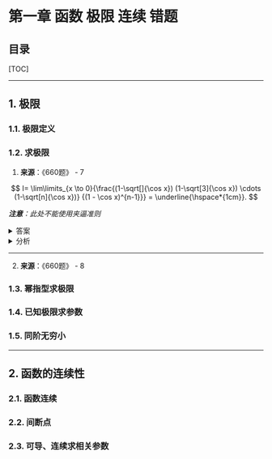 第一章 函数 极限 连续 错题
===

目录
---

[TOC]

---

## 1. 极限

### 1.1. 极限定义

### 1.2. 求极限

1. **来源**：《660题》 - 7

$$
I= \lim\limits_{x \to 0}{\frac{(1-\sqrt[]{\cos x}) (1-\sqrt[3]{\cos x}) \cdots (1-\sqrt[n]{\cos x})} {(1 - \cos x)^{n-1}}} = \underline{\hspace*{1cm}}.
$$

_**注意**：此处不能使用夹逼准则_

<!-- 答案 -->
<details>
<summary>答案</summary>
<math-details>

$$
n!
$$
</math-details>
</details>

<!-- 分析 -->
<details>
<summary>分析</summary>
<math-details>

用等价无穷小代换

$$
\sqrt[n]{1 + x} - 1 = (1 + x)^{\frac{1}{m} - 1} \sim \frac{x}{m}(x \to 0)
$$

得

$$
\sqrt[n]{\cos x} - 1 = \sqrt[n]{1 + \cos x - 1} - 1 \sim \frac{\cos x - 1}{m}(x \to 0)
$$

对原式进行拆项

$$
{\begin{aligned}
I =& \lim\limits_{x \to 0}{(\frac{\sqrt[]{(\cos x - 1) + 1} - 1}{\cos x - 1})} \times  \lim\limits_{x \to 0}{(\frac{\sqrt[3]{(\cos x - 1) + 1} - 1}{\cos x - 1})} \times \cdots   \\
&\times  \lim\limits_{x \to 0}{(\frac{\sqrt[n]{(\cos x - 1) + 1} - 1}{\cos x - 1})} \\
=& \lim\limits_{x \to 0}{\frac{\dfrac{1}{2}(\cos x - 1)}{(\cos x - 1)} } \times {\frac{\dfrac{1}{3}(\cos x - 1)}{(\cos x - 1)} } \times \cdots {\frac{\dfrac{1}{n}(\cos x - 1)}{(\cos x - 1)} } \\
=& \lim\limits_{x \to 0}{\frac{1}{2} \times \frac{1}{3} \times \cdots \times \frac{1}{n}} = n ! \\
\end{aligned} }
$$

</math-details>
</details>

---

2. **来源**：《660题》 - 8

### 1.3. 幂指型求极限

### 1.4. 已知极限求参数

### 1.5. 同阶无穷小

---

## 2. 函数的连续性

### 2.1. 函数连续

### 2.2. 间断点

### 2.3. 可导、连续求相关参数
